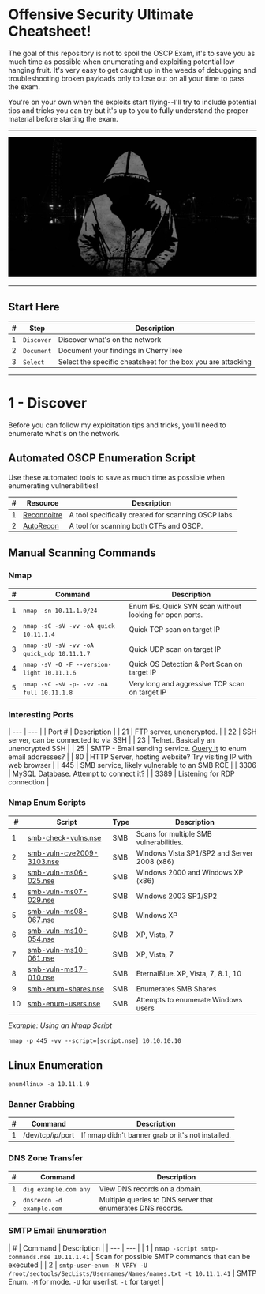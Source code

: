 # Offensive Security Ultimate Cheatsheet!
The goal of this repository is not to spoil the OSCP Exam, it's to save you as much time as possible when enumerating and exploiting potential low hanging fruit.  It's very easy to get caught up in the weeds of debugging and troubleshooting broken payloads only to lose out on all your time to pass the exam.

You're on your own when the exploits start flying--I'll try to include potential tips and tricks you can try but it's up to you to fully understand the proper material before starting the exam.

-------------

![Hacker](lol_hoody.jpg)

-------------

## Start Here
| # | Step | Description |
| --- | --- | --- |
| 1 | `Discover` | Discover what's on the network |
| 2 | `Document` | Document your findings in CherryTree |
| 3 | `Select` | Select the specific cheatsheet for the box you are attacking |

-------------
# 1 - Discover
Before you can follow my exploitation tips and tricks, you'll need to enumerate what's on the network.

## Automated OSCP Enumeration Script
Use these automated tools to save as much time as possible when enumerating vulnerabilities!

| # | Resource | Description |
| --- | --- | --- |
| 1 | [Reconnoitre](https://github.com/codingo/Reconnoitre) | A tool specifically created for scanning OSCP labs. |
| 2 | [AutoRecon](https://github.com/Tib3rius/AutoRecon) | A tool for scanning both CTFs and OSCP. |


## Manual Scanning Commands

### Nmap
| # | Command | Description |
| --- | --- | --- |
| 1 | `nmap -sn 10.11.1.0/24` | Enum IPs. Quick SYN scan without looking for open ports.  |
| 2 | `nmap -sC -sV -vv -oA quick 10.11.1.4` | Quick TCP scan on target IP |
| 3 | `nmap -sU -sV -vv -oA quick_udp 10.11.1.7` | Quick UDP scan on target IP |
| 4 | `nmap -sV -O -F --version-light 10.11.1.6` | Quick OS Detection & Port Scan on target IP  |
| 5 | `nmap -sC -sV -p- -vv -oA full 10.11.1.8` | Very long and aggressive TCP scan on target IP |

### Interesting Ports
| --- | --- |
| Port # | Description |
| 21 | FTP server, unencrypted. |
| 22 | SSH server, can be connected to via SSH |
| 23 | Telnet. Basically an unencrypted SSH |
| 25 | SMTP - Email sending service. [Query it]() to enum email addresses? |
| 80 | HTTP Server, hosting website? Try visiting IP with web browser |
| 445 | SMB service, likely vulnerable to an SMB RCE |
| 3306 | MySQL Database.  Attempt to connect it? |
| 3389 | Listening for RDP connection |


### Nmap Enum Scripts
| # | Script | Type | Description |
| --- | --- | --- | --- |
| 1 | [smb-check-vulns.nse](https://github.com/mubix/tools/blob/master/nmap/scripts/smb-check-vulns.nse) | SMB  | Scans for multiple SMB vulnerabilities. |
| 2 | [smb-vuln-cve2009-3103.nse](https://www.exploit-db.com/exploits/9594) | SMB  | Windows Vista SP1/SP2 and Server 2008 (x86) |
| 3 | [smb-vuln-ms06-025.nse](https://www.exploit-db.com/exploits/1940) | SMB | Windows 2000 and Windows XP (x86) |
| 4 | [smb-vuln-ms07-029.nse](https://www.exploit-db.com/exploits/16366) | SMB | Windows 2003 SP1/SP2 |
| 5 | [smb-vuln-ms08-067.nse](https://www.exploit-db.com/exploits/40279) | SMB | Windows XP |
| 6 | [smb-vuln-ms10-054.nse](https://www.exploit-db.com/exploits/14607) | SMB | XP, Vista, 7 |
| 7 | [smb-vuln-ms10-061.nse](https://www.exploit-db.com/exploits/16361) | SMB | XP, Vista, 7 |
| 8 | [smb-vuln-ms17-010.nse](https://www.exploit-db.com/exploits/42315) | SMB | EternalBlue.  XP, Vista, 7, 8.1, 10 |
| 9 | [smb-enum-shares.nse](https://github.com/nmap/nmap/blob/master/scripts/smb-enum-shares.nse) | SMB | Enumerates SMB Shares |
| 10 | [smb-enum-users.nse](https://github.com/nmap/nmap/blob/master/scripts/smb-enum-users.nse) | SMB | Attempts to enumerate Windows users |

*Example: Using an Nmap Script*
```
nmap -p 445 -vv --script=[script.nse] 10.10.10.10
```

## Linux Enumeration
```
enum4linux -a 10.11.1.9
```

### Banner Grabbing
| # | Command | Description |
| --- | --- | --- |
| 1 | /dev/tcp/$ip/$port | If nmap didn't banner grab or it's not installed. |

### DNS Zone Transfer
| # | Command | Description |
| --- | --- | --- |
| 1 | `dig example.com any` | View DNS records on a domain. |
| 2 | `dnsrecon -d example.com` | Multiple queries to DNS server that enumerates DNS records. |

### SMTP Email Enumeration
| # | Command | Description |
| --- | --- |
| 1 | `nmap -script smtp-commands.nse 10.11.1.41` | Scan for possible SMTP commands that can be executed |
| 2 | `smtp-user-enum -M VRFY -U /root/sectools/SecLists/Usernames/Names/names.txt -t 10.11.1.41` | SMTP Enum. `-M` for mode. `-U` for userlist. `-t` for target |

